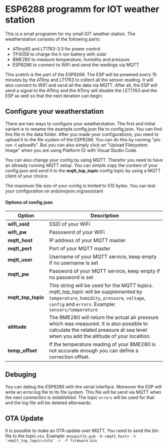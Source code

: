 # ESP6288 programm for IOT weather station

This is a small programm for my small IOT weather station. The weatherstation consists of the following parts:

- ATtiny85 and LT1763-3.3 for power control
- TP4056 to charge the li-ion battery with solar
- BME280 to measure temperature, humidity and pressure
- ESP8266 to connect to WiFi and send the reedings via MQTT

This scetch is the part of the ESP8266. The ESP will be powered every 15 minutes by the ATtiny and LT1763 to collect all the sensor reading. It will also connect to WiFi and send all the data via MQTT. After all, the ESP will send a signal to the ATtiny and the ATtiny will disable the LET1763 and the ESP as well so that the next iteration can begin.

## Configure your weatherstation

There are two ways to configure your weatherstation. The first and initial variant is to rename the example.config.json file to config.json. You can find this file in the data folder. After you made your configurations, you need to upload it to the file system of the ESP8266. You can do this by running "pio run -t uploadfs". But you can also simply click on "Upload Filesystem Image" when you are using Platform IO with Visual Studio Code.

You can also change your config by using MQTT. Therefor you need to have an allready running MQTT setup. You can simple copy the content of your config.json and send it to the **mqtt_top_topic** config topic by using a MQTT client of your choice.

The maximum file size of your config is limited to 512 bytes. You can test your configuration on arduinojson.org/assistant

#### Options of config.json

Option | Description
--- | ---
**wifi_ssid** | SSID of your WiFi
**wifi_pw** | Passsword of your WiFi
**mqtt_host** | IP address of your MQTT master
**mqtt_port** | Port of your MQTT master
**mqtt_user** | Username of your MQTT service, keep empty if no username is set
**mqtt_pw** | Password of your MQTT service, keep empty if no password is set
**mqtt_top_topic** | This string will be used for the MQTT topics. *mqtt_top_topic* will be supplemented by `temperature`, `humidity`, `pressure`, `voltage`, `config` and `errors`. Example: `sensors/temperature`
**altitude** | The BME280 will return the actual air pressure which was measured. It is also possible to calculate the related preasure at sea level when you add the altitude of your localtion.
**temp_offset** | If the temperature reading of your BME280 is not accurate enough you can define a correction offset.

## Debuging

You can debug the ESP8266 with the serial interface. Moreover the ESP will write an error.log file to its file system. This file will be send via MQTT when the next connection is establshied. The topic `errors` will be used for that and the log file will be deleted afterwards.

## OTA Update

It is possible to make an OTA update over MQTT. You need to send the bin file to the topic `ota`. Example:
`mosquitto_pub -h <mqtt_host> -t '<mqtt_top_topic>/ota' -r -f firmware.bin`
